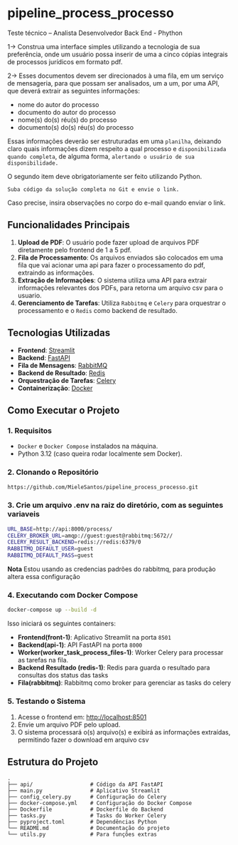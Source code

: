 # pipeline_process_processo

Teste técnico – Analista Desenvolvedor Back End - Phython

1-> Construa uma interface simples utilizando a tecnologia de sua preferência, onde um usuário possa
inserir de uma a cinco cópias integrais de processos jurídicos em formato pdf.

2-> Esses documentos devem ser direcionados à uma fila, em um serviço de mensageria, para que
possam ser analisados, um a um, por uma API, que deverá extrair as seguintes informações:

- nome do autor do processo
- documento do autor do processo
- nome(s) do(s) réu(s) do processo
- documento(s) do(s) réu(s) do processo

Essas informações deverão ser estruturadas em uma `planilha`, deixando claro quais informações dizem
respeito a qual processo e `disponibilizada quando completa`,
de alguma forma, `alertando o usuário de sua disponibilidade.`

O segundo item deve obrigatoriamente ser feito utilizando Python.

`Suba código da solução completa no Git e envie o link.`

Caso precise, insira observações no corpo do e-mail quando enviar o link.


## Funcionalidades Principais

1. **Upload de PDF**: O usuário pode fazer upload de arquivos PDF diretamente pelo frontend de 1 a 5 pdf.
2. **Fila de Processamento**: Os arquivos enviados são colocados em uma fila que vai acionar uma api para fazer o processamento do pdf, extraindo as informações.
3. **Extração de Informações**: O sistema utiliza uma API para extrair informações relevantes dos PDFs, para retorna um arquivo csv para o usuario.
4. **Gerenciamento de Tarefas**: Utiliza `Rabbitmq` e `Celery` para orquestrar o processamento e o `Redis` como backend de resultado.

## Tecnologias Utilizadas

- **Frontend**: [Streamlit](https://streamlit.io/)
- **Backend**: [FastAPI](https://fastapi.tiangolo.com/)
- **Fila de Mensagens**:  [RabbitMQ ](https://www.rabbitmq.com/)
- **Backend de Resultado**: [Redis](https://redis.io/)
- **Orquestração de Tarefas**: [Celery](https://docs.celeryproject.org/)
- **Containerização**: [Docker](https://www.docker.com/)

## Como Executar o Projeto

### 1. Requisitos

- `Docker` e `Docker Compose` instalados na máquina.
- Python 3.12 (caso queira rodar localmente sem Docker).

### 2. Clonando o Repositório

```bash
https://github.com/MieleSantos/pipeline_process_processo.git
```
### 3. Crie um arquivo .env na raiz do diretório, com as seguintes variaveis

```bash
URL_BASE=http://api:8000/process/
CELERY_BROKER_URL=amqp://guest:guest@rabbitmq:5672//
CELERY_RESULT_BACKEND=redis://redis:6379/0
RABBITMQ_DEFAULT_USER=guest
RABBITMQ_DEFAULT_PASS=guest
```
**Nota** Estou usando as credencias padrões do rabbitmq, para produção altera essa configuração
### 4. Executando com Docker Compose

```bash
docker-compose up --build -d
```

Isso iniciará os seguintes containers:

- **Frontend(front-1)**: Aplicativo Streamlit na porta `8501` 
- **Backend(api-1)**: API FastAPI na porta `8000`
- **Worker(worker_task_process_files-1)**: Worker Celery para processar as tarefas na fila.
- **Backend Resultado (redis-1)**: Redis para guarda o resultado para consultas dos status das tasks
- **Fila(rabbitmq)**: Rabbitmq como broker para gerenciar as tasks do celery



### 5. Testando o Sistema

1. Acesse o frontend em: [http://localhost:8501](http://localhost:8501)
2. Envie um arquivo PDF pelo upload.
3. O sistema processará o(s) arquivo(s) e exibirá as informações extraídas, permitindo fazer o download em arquivo csv

## Estrutura do Projeto

```
.
├── api/                  # Código da API FastAPI
├── main.py               # Aplicativo Streamlit
├── config_celery.py      # Configuração do Celery
├── docker-compose.yml    # Configuração do Docker Compose
├── Dockerfile            # Dockerfile do Backend
├── tasks.py              # Tasks do Worker Celery
├── pyproject.toml        # Dependências Python
└── README.md             # Documentação do projeto
└── utils.py              # Para funções extras
```
